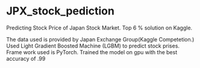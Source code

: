 # JPX_stock_pediction
Predicting Stock Price of Japan Stock Market. Top 6 % solution on Kaggle.

The data used is provided by Japan Exchange Group(Kaggle Competetion.)
Used Light Gradient Boosted Machine (LGBM) to predict stock prises. 
Frame work used is PyTorch.
Trained the model on gpu with the best accuracy of .99
